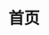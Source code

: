 ---
home: true
title: 首页
heroImage: /hero.png
features:
  - title: 笔记
    details: 记录一些有用的知识，子曰：温故而知新，可以为师矣.
  - title: 学习
    details: 学习别人的东西（偷），子曰：学而不思则罔，思而不学则殆，三人行，必有我师焉。择其善者而从之，其不善者而改之.
  - title: 未命名
    details: 虚心使人进步，骄傲使人落后；越是成熟的稻穗，越懂得弯腰（不知道谁说的，感觉没啥道理）.
  - title: 知识体系
    details: 每天都在学习，学的啥，过后就忘记；岁月荏苒，30多年过去了，倍感碌碌无为.
  - title: 木兰诗
    details: 唧唧复唧唧，木兰当户织。不闻机杼声，唯闻女叹息. 
  - title: 锄禾
    details: 锄禾日当午，汗滴禾下土，谁知盘中餐，粒粒皆辛苦
footer: MIT Licensed | Copyright © 2018-2022 wghe110
---